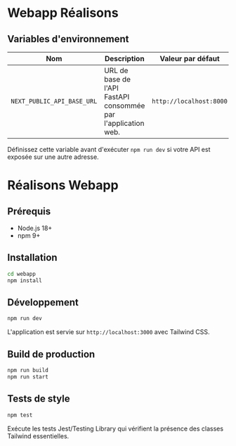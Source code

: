 # Webapp Réalisons

## Variables d'environnement

| Nom | Description | Valeur par défaut |
| --- | ----------- | ----------------- |
| `NEXT_PUBLIC_API_BASE_URL` | URL de base de l'API FastAPI consommée par l'application web. | `http://localhost:8000` |

Définissez cette variable avant d'exécuter `npm run dev` si votre API est exposée sur une autre adresse.
# Réalisons Webapp

## Prérequis
- Node.js 18+
- npm 9+

## Installation
```bash
cd webapp
npm install
```

## Développement
```bash
npm run dev
```
L'application est servie sur `http://localhost:3000` avec Tailwind CSS.

## Build de production
```bash
npm run build
npm run start
```

## Tests de style
```bash
npm test
```
Exécute les tests Jest/Testing Library qui vérifient la présence des classes Tailwind essentielles.
